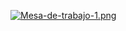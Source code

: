  [![Mesa-de-trabajo-1.png](https://i.postimg.cc/5trd8Qgv/Mesa-de-trabajo-1.png)](https://postimg.cc/Jyj2Ln94)
